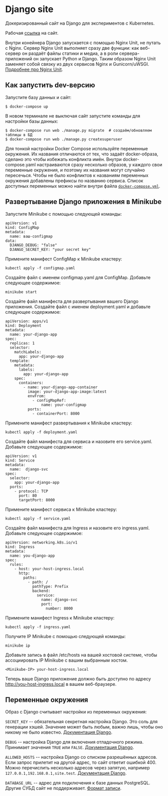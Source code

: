 # Django site

Докеризированный сайт на Django для экспериментов с Kubernetes.

Рабочая [ссылка](https://edu-happy-goldberg.sirius-k8s.dvmn.org/) на сайт.

Внутри конейнера Django запускается с помощью Nginx Unit, не путать с Nginx. Сервер Nginx Unit выполняет сразу две функции: как веб-сервер он раздаёт файлы статики и медиа, а в роли сервера-приложений он запускает Python и Django. Таким образом Nginx Unit заменяет собой связку из двух сервисов Nginx и Gunicorn/uWSGI. [Подробнее про Nginx Unit](https://unit.nginx.org/).

## Как запустить dev-версию

Запустите базу данных и сайт:

```shell-session
$ docker-compose up
```

В новом терминале не выключая сайт запустите команды для настройки базы данных:


```shell-session
$ docker-compose run web ./manage.py migrate  # создаём/обновляем таблицы в БД
$ docker-compose run web ./manage.py createsuperuser
```

Для тонкой настройки Docker Compose используйте переменные окружения. Их названия отличаются от тех, что задаёт docker-образа, сделано это чтобы избежать конфликта имён. Внутри docker-compose.yaml настраиваются сразу несколько образов, у каждого свои переменные окружения, и поэтому их названия могут случайно пересечься. Чтобы не было конфликтов к названиям переменных окружения добавлены префиксы по названию сервиса. Список доступных переменных можно найти внутри файла [`docker-compose.yml`](./docker-compose.yml).

## Развертывание Django приложения в Minikube

Запустите Minikube с помощью следующей команды:
```shell-session
apiVersion: v1
kind: ConfigMap
metadata:
  name: ваш-configmap
data:
  DJANGO_DEBUG: "false"
  DJANGO_SECRET_KEY: "your secret key"
```
Примените манифест ConfigMap к Minikube кластеру:
```shell-session
kubectl apply -f configmap.yaml
```

Создайте файл с именем configmap.yaml для ConfigMap. Добавьте следующее содержимое:
```shell-session
minikube start
```

Создайте файл манифеста для развертывания вашего Django приложения. Создайте файл с именем deployment.yaml и добавьте следующее содержимое:

```shell-session
apiVersion: apps/v1
kind: Deployment
metadata:
  name: your-django-app
spec:
  replicas: 1
  selector:
    matchLabels:
      app: your-django-app
  template:
    metadata:
      labels:
        app: your-django-app
    spec:
      containers:
        - name: your-django-app-container 
          image: your-django-app-image:latest
          envFrom:
            - configMapRef:
                name: your-configmap
          ports:
            - containerPort: 8000
```

Примените манифест развертывания к Minikube кластеру:

```shell-session
kubectl apply -f deployment.yaml
```
Создайте файл манифеста для сервиса и назовите его service.yaml. Добавьте следующее содержимое:

```shell-session
apiVersion: v1
kind: Service
metadata:
  name:  django-svc
spec:
  selector:
    app: your-django-app
  ports:
    - protocol: TCP
      port: 80
      targetPort: 8000
```

Примените манифест сервиса к Minikube кластеру:
```shell-session
kubectl apply -f service.yaml
```

Создайте файл манифеста для Ingress и назовите его ingress.yaml. Добавьте следующее содержимое:
```shell-session
apiVersion: networking.k8s.io/v1
kind: Ingress
metadata:
  name: you-django-app
spec:
  rules:
    - host: your-host-ingress.local
      http:
        paths:
          - path: /
            pathType: Prefix
            backend:
              service:
                name: django-svc
                port:
                  number: 8000
```
Примените манифест Ingress к Minikube кластеру:
```shell-session
kubectl apply -f ingress.yaml
```
Получите IP Minikube с помощью следующей команды:
```shell-session
minikube ip
```
Добавьте запись в файл /etc/hosts на вашей хостовой системе, чтобы ассоциировать IP Minikube с вашим выбранным хостом. 
```shell-session
<Minikube-IP> your-host-ingress.local
```
Теперь ваше Django приложение должно быть доступно по адресу http://you-host-ingress.local в вашем веб-браузере.





## Переменные окружения

Образ с Django считывает настройки из переменных окружения:

`SECRET_KEY` -- обязательная секретная настройка Django. Это соль для генерации хэшей. Значение может быть любым, важно лишь, чтобы оно никому не было известно. [Документация Django](https://docs.djangoproject.com/en/3.2/ref/settings/#secret-key).

`DEBUG` -- настройка Django для включения отладочного режима. Принимает значения `TRUE` или `FALSE`. [Документация Django](https://docs.djangoproject.com/en/3.2/ref/settings/#std:setting-DEBUG).

`ALLOWED_HOSTS` -- настройка Django со списком разрешённых адресов. Если запрос прилетит на другой адрес, то сайт ответит ошибкой 400. Можно перечислить несколько адресов через запятую, например `127.0.0.1,192.168.0.1,site.test`. [Документация Django](https://docs.djangoproject.com/en/3.2/ref/settings/#allowed-hosts).

`DATABASE_URL` -- адрес для подключения к базе данных PostgreSQL. Другие СУБД сайт не поддерживает. [Формат записи](https://github.com/jacobian/dj-database-url#url-schema).
